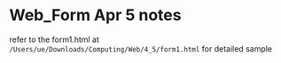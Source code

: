 # Web_Form Apr 5 notes

refer to the form1.html at `/Users/ue/Downloads/Computing/Web/4_5/form1.html` for detailed sample